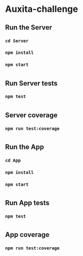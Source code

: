# Auxita-challenge



## Run the Server
### `cd Server`
### `npm install`
### `npm start`
#
## Run Server tests
### `npm test`
#
## Server coverage
### `npm run test:coverage`
#


## Run the App
### `cd App`
### `npm install`
### `npm start`
#
## Run App tests
### `npm test`
#
## App coverage
### `npm run test:coverage`
#